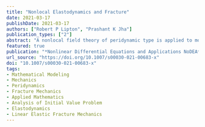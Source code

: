 ```yaml
---
title: "Nonlocal Elastodynamics and Fracture"
date: 2021-03-17
publishDate: 2021-03-17
authors: ["Robert P Lipton", "Prashant K Jha"]
publication_types: ["2"]
abstract: "A nonlocal field theory of peridynamic type is applied to model the brittle fracture problem. The elastic fields obtained from the nonlocal model are shown to converge in the limit of vanishing non-locality to solutions of classic plane elastodynamics associated with a running crack."
featured: true
publication: "*Nonlinear Differential Equations and Applications NoDEA*"
url_source: "https://doi.org/10.1007/s00030-021-00683-x"
doi: "10.1007/s00030-021-00683-x"
tags:
- Mathematical Modeling
- Mechanics
- Peridynamics
- Fracture Mechanics
- Applied Mathematics
- Analysis of Initial Value Problem
- Elastodynamics
- Linear Elastic Fracture Mechanics
---
```

